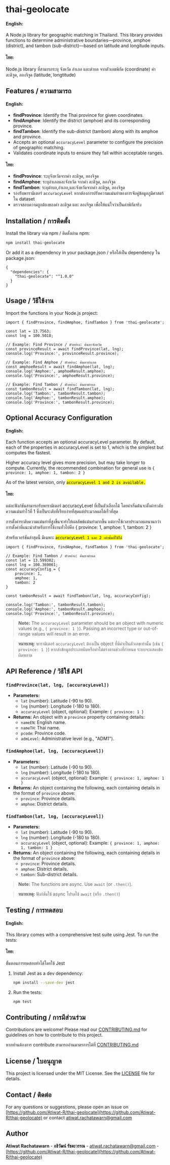 # thai-geolocate

#### English:
A Node.js library for geographic matching in Thailand. This library provides functions to determine administrative boundaries—province, amphoe (district), and tambon (sub-district)—based on latitude and longitude inputs.

#### ไทย:
Node.js library ที่สามารถระบุ จังหวัด อําเภอ และตําบล จากตัวเลขพิกัด (coordinate) ค่าละติจูด, ลองจิจูด (latitude, longtitude)

## Features / ความสามารถ

#### English:
- **findProvince**: Identify the Thai province for given coordinates.
- **findAmphoe**: Identify the district (amphoe) and its corresponding province.
- **findTambon**: Identify the sub-district (tambon) along with its amphoe and province.
- Accepts an optional `accuracyLevel` parameter to configure the precision of geographic matching.
- Validates coordinate inputs to ensure they fall within acceptable ranges.

#### ไทย:
- **findProvince**: ระบุจังหวัดจากค่า ละติจูด, ลองจิจูด
- **findAmphoe**: ระบุอําเภอและจังหวัด จากค่า ละติจูด, ลองจิจูด
- **findTambon**: ระบุตําบล,อําเภอ,และจังหวัดจากค่า ละติจูด, ลองจิจูด
- รองรับพารามิเตอร์ `accuracyLevel` หากต้องการปรับความแม่นยำของการจับคู่ข้อมูลภูมิศาสตร์ใน dataset
- ตรวจสอบความถูกต้องของค่า ละติจูด และ ลองจิจูด เพื่อให้แน่ใจว่าเป็นค่าพิกัดจริง

## Installation / การติดตั้ง

Install the library via npm / ติดตั้งผ่าน npm:

```bash
npm install thai-geolocate
```

Or add it as a dependency in your package.json / หรือใส่เป็น dependency ใน package.json:

```
{
  "dependencies": {
    "thai-geolocate": "^1.0.0"
  }
}
```

## Usage / วิธีใช้งาน

Import the functions in your Node.js project:

```
import { findProvince, findAmphoe, findTambon } from 'thai-geolocate';

const lat = 13.7563;
const lng = 100.5018;

// Example: Find Province / ตัวอย่าง: ค้นหาจังหวัด
const provinceResult = await findProvince(lat, lng);
console.log('Province:', provinceResult.province);

// Example: Find Amphoe / ตัวอย่าง: ค้นหาอําเภอ
const amphoeResult = await findAmphoe(lat, lng);
console.log('Amphoe:', amphoeResult.amphoe);
console.log('Province:', amphoeResult.province);

// Example: Find Tambon / ตัวอย่าง: ค้นหาตําบล
const tambonResult = await findTambon(lat, lng);
console.log('Tambon:', tambonResult.tambon);
console.log('Amphoe:', tambonResult.amphoe);
console.log('Province:', tambonResult.province);
```

## Optional Accuracy Configuration

#### English:
Each function accepts an optional accuracyLevel parameter. 
By default, each of the properties in accuracyLevel is set to 1, which is the simplest but computes the fastest.

Higher accuracy level gives more precision, but may take longer to compute.
Currently, the recommended combination for general use is `{ province: 1, amphoe: 1, tambon: 2 }`

As of the latest version, only <mark>`accuracyLevel 1 and 2 is available.`</mark>

#### ไทย:
แต่ละฟังก์ชันสามารถรับพารามิเตอร์ accuracyLevel ที่เป็นตัวเลือกได้
โดยค่าเริ่มต้นจะตั้งค่าระดับความแม่นยำไว้ที่ 1 ซึ่งเป็นระดับที่เรืยบง่ายที่สุดแต่ประมวลผลได้เร็วที่สุด

การตั้งค่าระดับความแม่นยำที่สูงขึ้นจะทําให้ผลลัพธ์แม่นยำมากขึ้น แต่อาจใช้เวลาประมวลผลนานกว่า
การตั้งค่าที่แนะนำสำหรับการใช้งานทั่วไปคือ { province: 1, amphoe: 1, tambon: 2 }

สำหรับเวอร์ชันล่าสุดนี้ มีเฉพาะ <mark>`accuracyLevel 1 และ 2 เท่านั้นที่ใช้ได้`</mark>

```
import { findProvince, findAmphoe, findTambon } from 'thai-geolocate';

// Example: Find Tambon / ตัวอย่าง: ค้นหาตําบล
const lat = 13.599302;
const lng = 100.369061;
const accuracyConfig = { 
    province: 1, 
    amphoe: 1,
    tambon: 2
}

const tambonResult = await findTambon(lat, lng, accuracyConfig);

console.log('Tambon:', tambonResult.tambon);
console.log('Amphoe:', tambonResult.amphoe);
console.log('Province:', tambonResult.province);
```

> **Note:** The `accuracyLevel` parameter should be an object with numeric values (e.g., `{ province: 1 }`). Passing an incorrect type or out-of-range values will result in an error.

> **หมายเหตุ:** พารามิเตอร์ `accuracyLevel` ต้องเป็น object ที่มีค่าเป็นตัวเลขเท่านั้น (เช่น `{ province: 1 }`) หากส่งข้อมูลประเภทผิดหรือค่าไม่ตรงตามช่วงที่กำหนด ระบบจะแสดงข้อผิดพลาด

## API Reference / วิธีใช้ API

### `findProvince(lat, lng, [accuracyLevel])`
- **Parameters:**
  - `lat` (number): Latitude (-90 to 90).
  - `lng` (number): Longitude (-180 to 180).
  - `accuracyLevel` (object, optional): Example: `{ province: 1 }`
- **Returns:** An object with a `province` property containing details:
  - `nameEN`: English name.
  - `nameTH`: Thai name.
  - `pcode`: Province code.
  - `admLevel`: Administrative level (e.g., "ADM1").

### `findAmphoe(lat, lng, [accuracyLevel])`
- **Parameters:**
  - `lat` (number): Latitude (-90 to 90).
  - `lng` (number): Longitude (-180 to 180).
  - `accuracyLevel` (object, optional): Example: `{ province: 1, amphoe: 1 }`
- **Returns:** An object containing the following, each containing details in the format of `province` above:
  - `province`: Province details.
  - `amphoe`: District details.

### `findTambon(lat, lng, [accuracyLevel])`
- **Parameters:**
  - `lat` (number): Latitude (-90 to 90).
  - `lng` (number): Longitude (-180 to 180).
  - `accuracyLevel` (object, optional): Example: `{ province: 1, amphoe: 1, tambon: 1 }`
- **Returns:** An object containing the following, each containing details in the format of `province` above:
  - `province`: Province details.
  - `amphoe`: District details.
  - `tambon`: Sub-district details.

> **Note:** The functions are async. Use `await` (or `.then()`).

> **หมายเหตุ:** ฟังก์ชันใช้ async โปรดใช้ `await` (หรือ `.then()`)

## Testing / การทดสอบ

#### English:
This library comes with a comprehensive test suite using Jest. To run the tests:

#### ไทย:
ขั้นตอนการทดสอบทำได้โดยใช้ Jest

1. Install Jest as a dev dependency:
   ```bash
   npm install --save-dev jest
   ```

2. Run the tests:
   ```bash
   npm test
   ```

## Contributing / การมีส่วนร่วม

Contributions are welcome! Please read our [CONTRIBUTING.md](CONTRIBUTING.md) for guidelines on how to contribute to this project.

หากท่านต้องการ contribute สามารถอ่านมาตรการได้ที่ [CONTRIBUTING.md](CONTRIBUTING.md)

## License / ใบอนุญาต

This project is licensed under the MIT License. See the [LICENSE](LICENSE) file for details.

## Contact / ติดต่อ

For any questions or suggestions, please open an issue on [https://github.com/Atiwat-R/thai-geolocate](https://github.com/Atiwat-R/thai-geolocate) or contact [atiwat.rachatawarn@gmail.com](mailto:atiwat.rachatawarn@gmail.com)

## Author

**Atiwat Rachatawarn** - **อธิวัฒน์ รัชตะวรรณ** - [atiwat.rachatawarn@gmail.com](mailto:atiwat.rachatawarn@gmail.com) - [https://github.com/Atiwat-R/thai-geolocate](https://github.com/Atiwat-R/thai-geolocate)